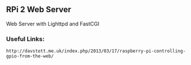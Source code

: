 RPi 2 Web Server
------------

Web Server with Lighttpd and FastCGI

### Useful Links:
	http://davstott.me.uk/index.php/2013/03/17/raspberry-pi-controlling-gpio-from-the-web/